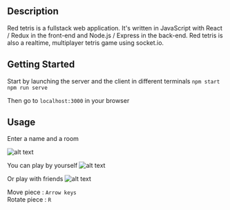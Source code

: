 ## Description

Red tetris is a fullstack web application.
It's written in JavaScript with React / Redux in the front-end and Node.js / Express in the back-end.
Red tetris is also a realtime, multiplayer tetris game using socket.io.

## Getting Started

Start by launching the server and the client in different terminals `npm start` `npm run serve`

Then go to `localhost:3000` in your browser

## Usage

Enter a name and a room

![alt text](https://image.noelshack.com/fichiers/2019/20/5/1558100376-screen-shot-2019-05-16-at-8-01-08-pm.png)

You can play by yourself
![alt text](https://image.noelshack.com/fichiers/2019/20/5/1558100376-screen-shot-2019-05-16-at-8-02-40-pm.png)

Or play with friends
![alt text](https://image.noelshack.com/fichiers/2019/20/5/1558100376-screen-shot-2019-05-16-at-7-58-48-pm.png)


Move piece :		`Arrow keys` <br>
Rotate piece :		`R` <br>
